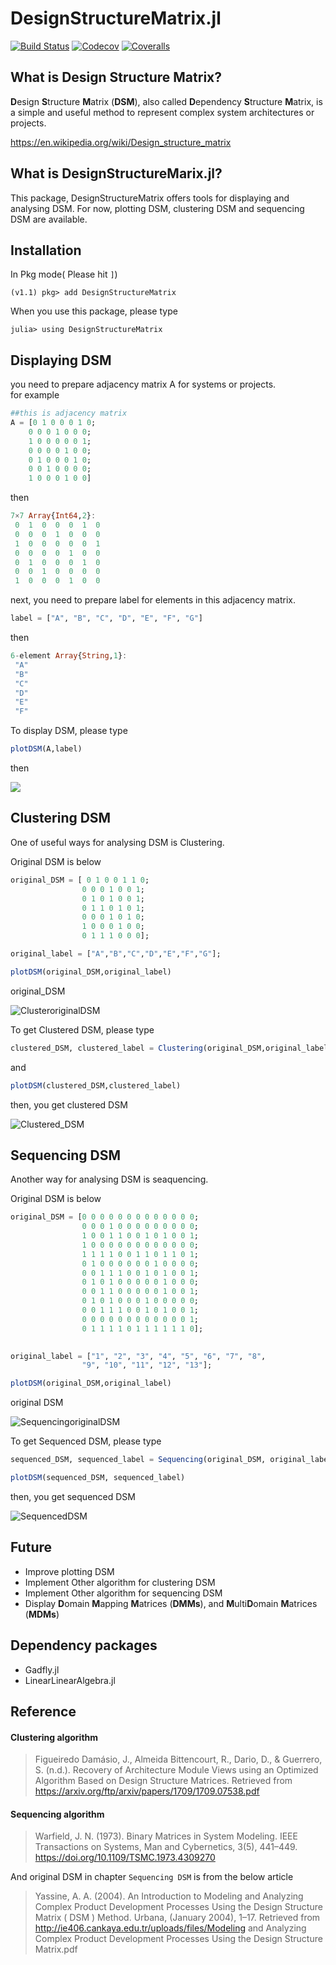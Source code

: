 # DesignStructureMatrix.jl
[![Build Status](https://travis-ci.com/Otepipi/DesignStructureMatrix.jl.svg?branch=master)](https://travis-ci.com/Otepipi/DesignStructureMatrix.jl)
[![Codecov](https://codecov.io/gh/Otepipi/DesignStructureMatrix.jl/branch/master/graph/badge.svg)](https://codecov.io/gh/Otepipi/DesignStructureMatrix.jl)
[![Coveralls](https://coveralls.io/repos/github/Otepipi/DesignStructureMatrix.jl/badge.svg?branch=master)](https://coveralls.io/github/Otepipi/DesignStructureMatrix.jl?branch=master)

## What is Design Structure Matrix?

**D**esign **S**tructure **M**atrix (**DSM**), also called **D**ependency **S**tructure **M**atrix, is a simple and useful method to represent complex system architectures or projects. 

https://en.wikipedia.org/wiki/Design_structure_matrix


## What is DesignStructureMarix.jl?

This package, DesignStructureMatrix offers tools for displaying and analysing DSM.
For now, plotting DSM, clustering DSM and sequencing DSM are available.

## Installation

In Pkg mode( Please hit `]`)

`(v1.1) pkg> add DesignStructureMatrix`

When you use this package, please type

`julia> using DesignStructureMatrix`

## Displaying DSM
you need to prepare adjacency matrix A for systems or projects.  
for example
```julia
##this is adjacency matrix
A = [0 1 0 0 0 1 0; 
    0 0 0 1 0 0 0;
    1 0 0 0 0 0 1;
    0 0 0 0 1 0 0;
    0 1 0 0 0 1 0;
    0 0 1 0 0 0 0;
    1 0 0 0 1 0 0]
```
then
```julia
7×7 Array{Int64,2}:
 0  1  0  0  0  1  0
 0  0  0  1  0  0  0
 1  0  0  0  0  0  1
 0  0  0  0  1  0  0
 0  1  0  0  0  1  0
 0  0  1  0  0  0  0
 1  0  0  0  1  0  0
 ```

next, you need to prepare label for elements in this adjacency matrix.
```julia
label = ["A", "B", "C", "D", "E", "F", "G"]
```
then

```julia
6-element Array{String,1}:
 "A"
 "B"
 "C"
 "D"
 "E"
 "F"
 ```

To display DSM, please type

```julia
plotDSM(A,label)
```
then

![](https://user-images.githubusercontent.com/35882132/59391598-bf501300-8daf-11e9-923b-72509125d567.png)


## Clustering DSM

One of useful ways for analysing DSM is Clustering.

Original DSM is below
```julia
original_DSM = [ 0 1 0 0 1 1 0;
                0 0 0 1 0 0 1;
                0 1 0 1 0 0 1;
                0 1 1 0 1 0 1;
                0 0 0 1 0 1 0;
                1 0 0 0 1 0 0;
                0 1 1 1 0 0 0];

original_label = ["A","B","C","D","E","F","G"];

plotDSM(original_DSM,original_label)

```
original_DSM

![ClusteroriginalDSM](https://user-images.githubusercontent.com/35882132/59392360-54eca200-8db2-11e9-8fa3-6062f31045e5.png)



To get Clustered DSM, please type
```julia
clustered_DSM, clustered_label = Clustering(original_DSM,original_label)
```
and
```julia
plotDSM(clustered_DSM,clustered_label)
```
then, you get clustered DSM

![Clustered_DSM](https://user-images.githubusercontent.com/35882132/59392602-2cb17300-8db3-11e9-8ea3-3c3367ffc18d.png)

## Sequencing DSM

Another way for analysing DSM is seaquencing.

Original DSM is below
``` julia
original_DSM = [0 0 0 0 0 0 0 0 0 0 0 0 0;
                0 0 0 1 0 0 0 0 0 0 0 0 0;
                1 0 0 1 1 0 0 1 0 1 0 0 1;
                1 0 0 0 0 0 0 0 0 0 0 0 0;
                1 1 1 1 0 0 1 1 0 1 1 0 1;
                0 1 0 0 0 0 0 0 1 0 0 0 0;
                0 0 1 1 1 0 0 1 0 1 0 0 1;
                0 1 0 1 0 0 0 0 0 1 0 0 0;
                0 0 1 1 0 0 0 0 0 1 0 0 1;
                0 1 0 1 0 0 0 1 0 0 0 0 0;
                0 0 1 1 1 0 0 1 0 1 0 0 1;
                0 0 0 0 0 0 0 0 0 0 0 0 1;
                0 1 1 1 1 0 1 1 1 1 1 1 0];
        

original_label = ["1", "2", "3", "4", "5", "6", "7", "8", 
                "9", "10", "11", "12", "13"];

plotDSM(original_DSM,original_label)

```
original DSM 

![SequencingoriginalDSM](https://user-images.githubusercontent.com/35882132/59393683-9cc1f800-8db7-11e9-9bb5-f2af79c7f7e9.png)

To get Sequenced DSM, please type

```julia
sequenced_DSM, sequenced_label = Sequencing(original_DSM, original_label);

plotDSM(sequenced_DSM, sequenced_label)
```

then, you get sequenced DSM

![SequencedDSM](https://user-images.githubusercontent.com/35882132/59393832-2d003d00-8db8-11e9-9147-cad34b77a2c7.png)



## Future

* Improve plotting DSM 
* Implement Other algorithm for clustering DSM
* Implement Other algorithm for sequencing DSM
* Display **D**omain **M**apping **M**atrices (**DMMs**), and **M**ulti**D**omain **M**atrices (**MDMs**)

## Dependency packages
* Gadfly.jl
* LinearLinearAlgebra.jl


## Reference

#### Clustering algorithm

>Figueiredo Damásio, J., Almeida Bittencourt, R., Dario, D., & Guerrero, S. (n.d.). Recovery of Architecture Module Views using an Optimized Algorithm Based on Design Structure Matrices. Retrieved from https://arxiv.org/ftp/arxiv/papers/1709/1709.07538.pdf

#### Sequencing algorithm

>Warfield, J. N. (1973). Binary Matrices in System Modeling. IEEE Transactions on Systems, Man and Cybernetics, 3(5), 441–449. https://doi.org/10.1109/TSMC.1973.4309270


And original DSM in chapter `Sequencing DSM` is from the below article


>Yassine, A. A. (2004). An Introduction to Modeling and Analyzing Complex Product Development Processes Using the Design Structure Matrix ( DSM ) Method. Urbana, (January 2004), 1–17. Retrieved from http://ie406.cankaya.edu.tr/uploads/files/Modeling and Analyzing Complex Product Development Processes Using the Design Structure Matrix.pdf
